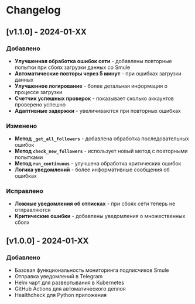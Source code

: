 # Changelog

## [v1.1.0] - 2024-01-XX

### Добавлено
- **Улучшенная обработка ошибок сети** - добавлены повторные попытки при сбоях загрузки данных со Smule
- **Автоматические повторы через 5 минут** - при ошибках загрузки данных
- **Улучшенное логирование** - более детальная информация о процессе загрузки
- **Счетчик успешных проверок** - показывает сколько аккаунтов проверено успешно
- **Адаптивные задержки** - увеличиваются при повторных ошибках

### Изменено
- **Метод `_get_all_followers`** - добавлена обработка последовательных ошибок
- **Метод `check_new_followers`** - использует новый метод с повторными попытками
- **Метод `run_continuous`** - улучшена обработка критических ошибок
- **Логика уведомлений** - более информативные сообщения об ошибках

### Исправлено
- **Ложные уведомления об отписках** - при сбоях сети теперь не отправляются
- **Критические ошибки** - добавлены уведомления о множественных сбоях

## [v1.0.0] - 2024-01-XX

### Добавлено
- Базовая функциональность мониторинга подписчиков Smule
- Отправка уведомлений в Telegram
- Helm чарт для развертывания в Kubernetes
- GitHub Actions для автоматического деплоя
- Healthcheck для Python приложения
